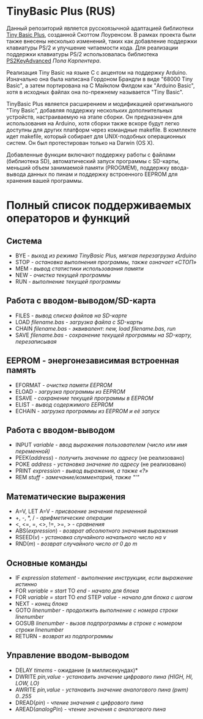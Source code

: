 # TinyBasic Plus (RUS)

Данный репозиторий является русскоязычной адаптацией библиотеки [Tiny Basic Plus](https://github.com/BleuLlama/TinyBasicPlus), созданной Скоттом Лоуренсом. В рамках проекта были также внесены несколько изменений, таких как добавление поддержки клавиатуры PS/2 и улучшение читаемости кода. Для реализации поддержки клавиатуры PS/2 использовалась библиотека [PS2KeyAdvanced](https://github.com/techpaul/PS2KeyAdvanced) *Пола Карпентера*. 

Реализация Tiny Basic на языке C с акцентом на поддержку Arduino. Изначально она была написана Гордоном Брандли в виде "68000 Tiny Basic", а затем портирована на C Майклом Филдом как "Arduino Basic", хотя в исходных файлах она по-прежнему называется "Tiny Basic".

TinyBasic Plus является расширением и модификацией оригинального "Tiny Basic", добавляя поддержку нескольких дополнительных устройств, настраиваемую на этапе сборки. Он предназначен для использования на Arduino, хотя сборки также вскоре будут легко доступны для других платформ через командные makefile. В комплекте идет makefile, который собирает для UNIX-подобных операционных систем. Он был протестирован только на Darwin (OS X).

Добавленные функции включают поддержку работы с файлами (библиотека SD), автоматический запуск программы с SD-карты, меньший объем занимаемой памяти (PROGMEM), поддержку ввода-вывода данных по пинам и поддержку встроенного EEPROM для хранения вашей программы.

# Полный список поддерживаемых операторов и функций

## Система

- BYE		- *выход из режима TinyBasic Plus, мягкая перезагрузка Arduino*
- STOP	- *остановка выполнения программы, также означает «СТОП»*
- MEM	  - *вывод статистики использования памяти*
- NEW	  - *очистка текущей программы*
- RUN		- *выполнение текущей программы*

## Работа с вводом-выводом/SD-карта

- FILES 								- *вывод списка файлов на SD-карте*
- LOAD *filename.bas* 	- *загрузка файла с SD-карты*
- CHAIN *filename.bas*	- *эквивалент: new, load filename.bas, run*
- SAVE *filename.bas* 	- *сохранение текущей программы на SD-карту, перезаписывая*

## EEPROM - энергонезависимая встроенная память

- EFORMAT	- *очистка памяти EEPROM*
- ELOAD 	- *загрузка программы из EEPROM*
- ESAVE 	- *сохранение текущей программы в EEPROM*
- ELIST 	- *вывод содержимого EEPROM*
- ECHAIN 	- *загрузка программы из EEPROM и её запуск*

## Работа с вводом-выводом

- INPUT *variable* 	  - *ввод выражения пользователем (число или имя переменной)*
- PEEK(*address*) 	  - *получить значение по адресу* (не реализовано)
- POKE *address* 		  - *установка значение по адресу* (не реализовано)
- PRINT *expression* 	- *вывод выражения, а также «?»*
- REM *stuff* 				- *замечание/комментарий, также "'"*

## Математические выражения

- A=V, LET A=V 				    - *присвоение значения переменной*
- +, -, \*, / 					  - *арифметические операции*
- <, <=, =, <>, !=, >=, > - *cравнения*
- ABS(*expression*) 		  - *возврат абсолютного значения выражения*
- RSEED(*v*) 					    - *установка случайного начального число на v*
- RND(*m*) 					      - *возврат случайного число от 0 до m*

 ## Основные команды

- IF *expression statement*									    - *выполнение инструкции, если выражение истинно*
- FOR *variable = start* TO *end* 						  - *начало для блока*
- FOR *variable = start* TO *end* STEP *value* 	- *начало для блока с шагом*
- NEXT 																	        - *конец блока*
- GOTO *linenumber* 											      - *продолжить выполнение с номера строки linenumber*
- GOSUB *linenumber* 											      - *вызов подпрограммы в строке с номером строки linenumber*
- RETURN 																        - *возврат из подпрограммы*

## Управление вводом-выводом

- DELAY *timems* - ожидание (в миллисекундах)*
- DWRITE *pin,value* - *установить значение цифрового пина (HIGH, HI, LOW, LO)*
- AWRITE *pin,value* - *установить значение аналогового пина (pwm) 0..255*
- DREAD(*pin*) - *чтение значения с цифрового пина*
- AREAD(*analogPin*) - *чтение значения с аналогового пина*
